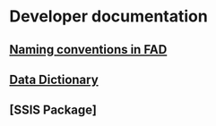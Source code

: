 # Developer documentation

##  [Naming conventions in FAD](/Intro/NamingScheme)

## [Data Dictionary](/Intro/Data-Dictionary)

## [SSIS Package]